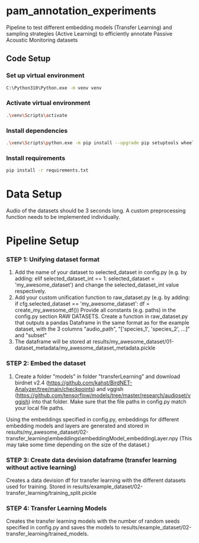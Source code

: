 # pam_annotation_experiments
Pipeline to test different embedding models (Transfer Learning) and sampling strategies (Active Learning) to efficiently annotate Passive Acoustic Monitoring datasets

## Code Setup

### Set up virtual environment
```bash
C:\Python310\Python.exe -m venv venv
```

### Activate virtual environment
```bash
.\venv\Scripts\activate
```

### Install dependencies

```bash
.\venv\Scripts\python.exe -m pip install --upgrade pip setuptools wheel
```

### Install requirements

```bash
pip install -r requirements.txt 
```

# Data Setup
Audio of the datasets should be 3 seconds long.
A custom preprocessing function needs to be implemented individually.

# Pipeline Setup
### STEP 1: Unifying dataset format
1. Add the name of your dataset to selected_dataset in config.py 
(e.g. by adding: elif selected_dataset_int == 1: selected_dataset = 'my_awesome_dataset')
and change the selected_dataset_int value respectively. 
2. Add your custom unification function to raw_dataset.py 
(e.g. by adding: if cfg.selected_dataset == 'my_awesome_dataset': df = create_my_awesome_df())
Provide all constants (e.g. paths) in the config.py section RAW DATASETS.
Create a function in raw_dataset.py that outputs a pandas Dataframe in the same format as for the example 
dataset, with the 3 columns "audio_path", "['species_1', 'species_2', ...]" and "subset"
3. The dataframe will be stored at 
results/my_awesome_dataset/01-dataset_metadata/my_awesome_dataset_metadata.pickle

### STEP 2: Embed the dataset
1. Create a folder "models" in folder "transferLearning" and download birdnet v2.4 (https://github.com/kahst/BirdNET-Analyzer/tree/main/checkpoints)
and vggish (https://github.com/tensorflow/models/tree/master/research/audioset/vggish) into that folder.
Make sure that the file paths in config.py match your local file paths.

Using the embeddings specified in config.py, embeddings for different embedding models and layers are generated 
and stored in results/my_awesome_dataset/02-transfer_learning\embeddings\embeddingModel_embeddingLayer.npy
(This may take some time depending on the size of the dataset.)

### STEP 3: Create data devision dataframe (transfer learning without active learning)
Creates a data devision df for transfer learning with the different datasets used for training. Stored in
results/example_dataset/02-transfer_learning/training_split.pickle

### STEP 4: Transfer Learning Models
Creates the transfer learning models with the number of random seeds specified in config.py and saves the models to
results/example_dataset/02-transfer_learning/trained_models.



